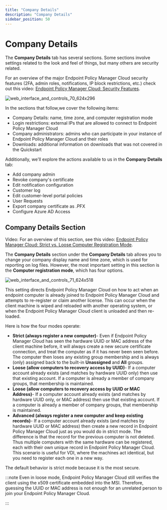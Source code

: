 ```yaml
---
title: "Company Details"
description: "Company Details"
sidebar_position: 50
---
```


# Company Details

The **Company Details** tab has several sections. Some sections involve settings related to the look
and feel of things, but many others are security related.

For an overview of the major Endpoint Policy Manager Cloud security features (2FA, admin roles,
notifications, IP block restrictions, etc.) check out this video:
[Endpoint Policy Manager Cloud: Security Features](/docs/endpointpolicymanager/gettingstarted/cloud/videos/security/features.md).

![web_interface_and_controls_70_624x296](/images/endpointpolicymanager/cloud/interface/companydetails/web_interface_and_controls_70_624x296.webp)

In the sections that follow,we cover the following items:

- Company Details: name, time zone, and computer registration mode
- Login restrictions: external IPs that are allowed to connect to Endpoint Policy Manager Cloud
- Company administrators: admins who can participate in your instance of Endpoint Policy Manager
  Cloud and their roles
- Downloads: additional information on downloads that was not covered in the Quickstart

Additionally, we'll explore the actions available to us in the **Company Details** tab:

- Add company admin
- Revoke company's certificate
- Edit notification configuration
- Customer log
- Edit customer-level portal policies
- User Requests
- Export company certificate as .PFX
- Configure Azure AD Access

## Company Details Section

Video: For an overview of this section, see this video:
[Endpoint Policy Manager Cloud: Strict vs. Loose Computer Registration Mode](/docs/endpointpolicymanager/gettingstarted/cloud/videos/upkeepanddailyuse/registrationmode.md).

The **Company Details** section under the **Company Details** tab allows you to change your company
display name and time zone, which is used for reporting on log files. However, the most important
setting in this section is the **Computer registration mode**, which has four options.

![web_interface_and_controls_71_624x518](/images/endpointpolicymanager/troubleshooting/cloud/underhood/web_interface_and_controls_71_624x518.webp)

This setting directs Endpoint Policy Manager Cloud on how to act when an endpoint computer is
already joined to Endpoint Policy Manager Cloud and attempts to re-register or claim another
license. This can occur when the client machine is wiped and reloaded with another operating system,
or when the Endpoint Policy Manager Cloud client is unloaded and then re-loaded.

Here is how the four modes operate:

- **Strict (always register a new computer)**- Even if Endpoint Policy Manager Cloud has seen the
  hardware UUID or MAC address of the client machine before, it will always create a new secure
  certificate connection, and treat the computer as if it has never been seen before. The computer
  then loses any existing group membership and is always (only) assigned back to the built-in
  **Unassigned** and **All** groups.
- **Loose (allow computers to recovery access by UUID)**- If a computer account already exists (and
  matches by hardware UUID only) then use that existing account. If a computer is already a member
  of company groups, that membership is maintained.
- **Loose (allow computers to recovery access by UUID or MAC Address)**- If a computer account
  already exists (and matches by hardware UUID only, or MAC address) then use that existing account.
  If a computer is already a member of company groups, that membership is maintained.
- **Advanced (always register a new computer and keep existing records)**- If a computer account
  already exists (and matches by hardware UUID or MAC address) then create a new record in Endpoint
  Policy Manager Cloud just as you would do in strict mode. The difference is that the record for
  the previous computer is not deleted. Thus multiple computers with the same hardware can be
  registered, each with their own unique record in Endpoint Policy Manager Cloud. This scenario is
  useful for VDI, where the machines act identical, but you need to register each one in a new way.

The default behavior is strict mode because it is the most secure.

:::note
Even in loose mode, Endpoint Policy Manager Cloud still verifies the client using the x509
certificate embedded into the MSI. Therefore, guessing the UUID or MAC address is not enough for an
unrelated person to join your Endpoint Policy Manager Cloud.

:::
